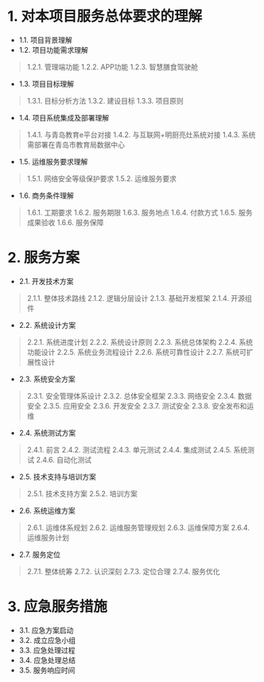 # 1. 对本项目服务总体要求的理解 
*  1.1. 项目背景理解 
*  1.2. 项目功能需求理解 
> 1.2.1. 管理端功能 
> 1.2.2. APP功能 
> 1.2.3. 智慧膳食驾驶舱 
*  1.3. 项目目标理解 
> 1.3.1. 目标分析方法 
> 1.3.2. 建设目标 
> 1.3.3. 项目原则 
*  1.4. 项目系统集成及部署理解 
> 1.4.1. 与青岛教育e平台对接 
> 1.4.2. 与互联网+明厨亮灶系统对接 
> 1.4.3. 系统需部署在青岛市教育局数据中心 
*  1.5. 运维服务要求理解 
> 1.5.1. 网络安全等级保护要求 
> 1.5.2. 运维服务要求 
*  1.6. 商务条件理解 
> 1.6.1. 工期要求 
> 1.6.2. 服务期限 
> 1.6.3. 服务地点 
> 1.6.4. 付款方式 
> 1.6.5. 服务成果验收 
> 1.6.6. 服务保障 
# 2. 服务方案 
*  2.1. 开发技术方案 
> 2.1.1. 整体技术路线 
> 2.1.2. 逻辑分层设计 
> 2.1.3. 基础开发框架 
> 2.1.4. 开源组件 
*  2.2. 系统设计方案 
> 2.2.1. 系统进度计划 
> 2.2.2. 系统设计原则 
> 2.2.3. 系统总体架构 
> 2.2.4. 系统功能设计 
> 2.2.5. 系统业务流程设计 
> 2.2.6. 系统可靠性设计 
> 2.2.7. 系统可扩展性设计 
*  2.3. 系统安全方案 
> 2.3.1. 安全管理体系设计 
> 2.3.2. 总体安全框架 
> 2.3.3. 网络安全 
> 2.3.4. 数据安全 
> 2.3.5. 应用安全 
> 2.3.6. 开发安全 
> 2.3.7. 测试安全 
> 2.3.8. 安全发布和运维 
*  2.4. 系统测试方案 
> 2.4.1. 前言 
> 2.4.2. 测试流程 
> 2.4.3. 单元测试 
> 2.4.4. 集成测试 
> 2.4.5. 系统测试 
> 2.4.6. 自动化测试 
*  2.5. 技术支持与培训方案 
> 2.5.1. 技术支持方案 
> 2.5.2. 培训方案 
*  2.6. 系统运维方案 
> 2.6.1. 运维体系规划 
> 2.6.2. 运维服务管理规划 
> 2.6.3. 运维保障方案 
> 2.6.4. 运维服务计划 
*  2.7. 服务定位 
> 2.7.1. 整体统筹 
> 2.7.2. 认识深刻 
> 2.7.3. 定位合理 
> 2.7.4. 服务优化 
# 3. 应急服务措施 
*  3.1. 应急方案启动 
*  3.2. 成立应急小组 
*  3.3. 应急处理过程 
*  3.4. 应急处理总结 
*  3.5. 服务响应时间 

